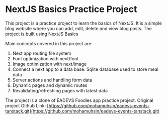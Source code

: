 # NextJS Basics Practice Project
This project is a practice project to learn the basics of NextJS. It is a simple blog website where you can add, edit, delete and view blog posts. The project is built using NextJS Basics

Main concepts covered in this project are:
1. Next app routing file system
2. Font optimization with next/font
3. Image optimization with next/image
4. Connect a next app to a data base. Sqlite database used to store meal data
5. Server actions and handling form data
6. Dynamic pages and dynamic routes
7. Revalidating/refreshing pages with latest data

The project is a clone of EADEVS Foodies app practice project. 
Original project Github Link: [https://github.com/mohamuhsin/eadevs-events-tanstack.git](https://github.com/mohamuhsin/eadevs-events-tanstack.git)


